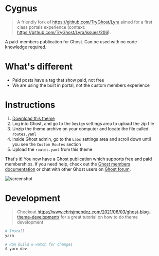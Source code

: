 # Cygnus

> A friendly fork of https://github.com/TryGhost/Lyra aimed for a first class portals experience (context: https://github.com/TryGhost/Lyra/issues/206).

A paid-members publication for Ghost. Can be used with no code knowledge required.

# What's different

- Paid posts have a tag that show paid, not free
- We are using the built in portal, not the custom members experience

# Instructions

1. [Download this theme](https://github.com/gabrielcsapo/Cygnus/archive/main.zip)
2. Log into Ghost, and go to the `Design` settings area to upload the zip file
3. Unzip the theme archive on your computer and locate the file called `routes.yaml`
4. Inside Ghost admin, go to the `Labs` settings area and scroll down until you see the `Custom Routes` section
5. Upload the `routes.yaml` from this theme

That's it! You now have a Ghost publication which supports free and paid memberships. If you need help, check out the <a href="https://ghost.org/docs/members/">Ghost members documentation</a> or chat with other Ghost users on <a href="https://forum.ghost.org">Ghost forum</a>.

![screenshot](https://user-images.githubusercontent.com/120485/67228748-1fdd1400-f464-11e9-921f-ecbf5f412ed5.png)

# Development

> Checkout https://www.chrisjmendez.com/2021/06/03/ghost-blog-theme-development/ for a great tutorial on how to do theme development

```bash
# Install
yarn

# Run build & watch for changes
$ yarn dev
```
